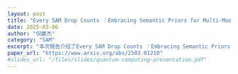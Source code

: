 ```yaml
---
layout: post
title: "Every SAM Drop Counts ：Embracing Semantic Priors for Multi-Modality Image Fusion and Beyond"
date: 2025-03-06
author: "倪赢杰"
category: "SAM"
excerpt: "本次报告介绍了Every SAM Drop Counts ：Embracing Semantic Priors for Multi-Modality Image Fusion and Beyond"
paper_url: "https://www.arxiv.org/abs/2503.01210"
#slides_url: "/files/slides/quantum-computing-presentation.pdf"
---
```


